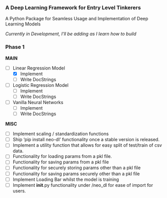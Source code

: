### A Deep Learning Framework for Entry Level Tinkerers

A Python Package for Seamless Usage and Implementation of Deep Learning Models

_Currently in Development, I'll be adding as I learn how to build_

### **Phase 1**

**MAIN**

- [ ]  Linear Regression Model
    - [x]  Implement
    - [ ]  Write DocStrings
- [ ]  Logistic Regression Model
    - [ ]  Implement
    - [ ]  Write DocStrings
- [ ]  Vanilla Neural Networks
    - [ ]  Implement
    - [ ]  Write DocStrings

**MISC**

- [ ]  Implement scaling / standardization functions
- [ ]  Ship ‘pip install neo-dl’ functionality once a stable version is released.
- [ ]  Implement a utility function that allows for easy split of test/train of csv data.
- [ ]  Functionality for loading params from a pkl file.
- [ ]  Functionality for saving params from a pkl file
- [ ]  Functionality for securely storing params other than a pkl file
- [ ]  Functionality for saving params securely other than a pkl file
- [ ]  Implement Loading Bar whilst the model is training
- [ ]  Implement __init__.py functionality under /neo_dl for ease of import for users.